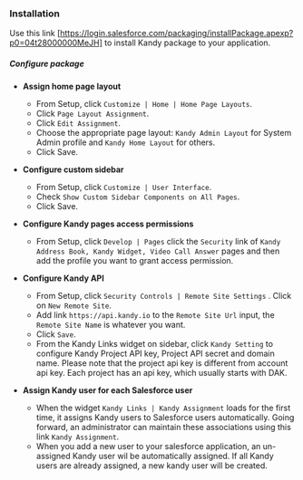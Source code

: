 ### Installation

Use this link [https://login.salesforce.com/packaging/installPackage.apexp?p0=04t28000000MeJH] to install Kandy package to your application.

##### Configure package

- **Assign home page layout**
  - From Setup, click `Customize | Home | Home Page Layouts`.
  - Click `Page Layout Assignment`.
  - Click `Edit Assignment`.
  - Choose the appropriate page layout: `Kandy Admin Layout` for System Admin profile and `Kandy Home Layout` for others.
  - Click Save.
  

  
- **Configure custom sidebar**
  - From Setup, click `Customize | User Interface`.
  - Check `Show Custom Sidebar Components on All Pages`.
  - Click Save.
  

- **Configure Kandy pages access permissions**
  - From Setup, click `Develop | Pages` click the `Security` link of `Kandy Address Book, Kandy Widget, Video Call Answer` pages and then add the profile you want to grant access permission. 


- **Configure Kandy API**
  - From Setup, click `Security Controls | Remote Site Settings` . Click on `New Remote Site`. 
  - Add link `https://api.kandy.io` to the `Remote Site Url` input, the `Remote Site Name` is whatever you want. 
  - Click `Save`. 
  - From the Kandy Links widget on sidebar, click `Kandy Setting` to configure Kandy Project API key, Project API secret and domain name. Please note that the project api key is different from account api key. Each project has an api key, which usually starts with DAK.
  

- **Assign Kandy user for each Salesforce user**
  - When the widget `Kandy Links | Kandy Assignment` loads for the first time, it assigns Kandy users to Salesforce users automatically. Going forward, an administrator can maintain these associations using this link `Kandy Assignment`.
  - When you add a new user to your salesforce application, an un-assigned Kandy user wil be automatically assigned. If all Kandy users are already assigned, a new kandy user will be created.

[https://login.salesforce.com/packaging/installPackage.apexp?p0=04t28000000MeJH]: <https://login.salesforce.com/packaging/installPackage.apexp?p0=04t28000000MeJH>
[salesforce.com]: <https://www.salesforce.com/>
